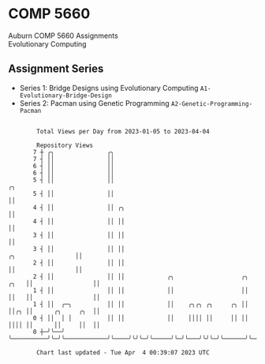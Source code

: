 # COMP 5660
Auburn COMP 5660 Assignments  
Evolutionary Computing

## Assignment Series
- Series 1: Bridge Designs using Evolutionary Computing `A1-Evolutionary-Bridge-Design`
- Series 2: Pacman using Genetic Programming `A2-Genetic-Programming-Pacman`

```

        Total Views per Day from 2023-01-05 to 2023-04-04

        Repository Views
       7 ┼ ╭╮               ╭╮
       7 ┤ ││               ││
       6 ┤ ││               ││
       6 ┤ ││               ││
       5 ┤ ││               ││                                                                 ╭╮
       5 ┤ ││               ││                                                                 ││
       4 ┤ ││               ││ ╭╮                                                              ││
       4 ┤ ││               ││ ││                                                              ││
       3 ┤ ││               ││ ││                                                              ││
       3 ┤ ││               ││ ││                                           ╭╮                 ││
       2 ┤ ││               ││ ││                                           ││                 ││
       2 ┤ ││               ││ ││            ╭╮                   ╭╮   ╭╮   ││                 ││
       1 ┤ ││               ││ ││            ││                   ││   ││   ││                 ││
       1 ┤ ││  ╭─╮          ││ ││            ││    ╭╮╭╮ ╭╮     ╭╮ ││   ││╭╮ ││      ╭╮     ╭╮  ││
       0 ┤ ││  │ │          ││ ││            ││    ││││ ││     ││ ││   ││││ ││      ││     ││  ││
       0 ┼─╯╰──╯ ╰──────────╯╰─╯╰────────────╯╰────╯╰╯╰─╯╰─────╯╰─╯╰───╯╰╯╰─╯╰──────╯╰─────╯╰──╯╰──

        Chart last updated - Tue Apr  4 00:39:07 2023 UTC
        
```
